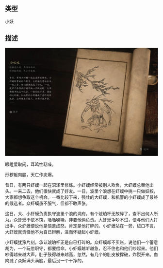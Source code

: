 
## 类型

小妖

## 描述

![小呱呱](../../images/小妖/小呱呱.jpg)

眼瞪爱取闹，耳鸣性聒噪。

形秽躯肉腥，天亡作炭爆。

昔日，有两只虾蟆一起在沼泽里修炼。小虾蟆经常被别人欺负，大虾蟆总替他出头。一来二去，他们很快就成了好友。一日，波里个浪想在虾蟆中挑一只做妖校，大家都想争取这个机会。一番比较下来，强壮的大虾蟆，和机警的小虾蟆成了最终的候选者。众虾蟆虽不服气，但都不敢声张。

这日，大、小虾蟆负责执守波里个浪的洞府，有个琥珀杯无故碎了，查不出何人所为。众虾蟆不依不饶，聒聒噪噪，非要他俩负责。大虾蟆争吵不过，便与他们大打出手，众虾蟆便说他是恼羞成怒，肯定是他打碎的。小虾蟆站在一旁，绒口不言，大虾蟆就责怪他不为自已辩解，进而怀疑起小虾蟆。

小虾蟆犹豫片刻，承认琥珀杯正是自已打碎的。众虾蟆却不买账，说他们一个蓄意胡为，一个玩忽职守，都要偿命。小虾蟆越听越急，忍不住也和他们吵起来。他们吵得越来越大声，肚子鼓得越来越高，忽然，有几个的肚皮被撑破，炸裂开来。血肉溅了众妖满头满脸，最后没一个干净的。


    